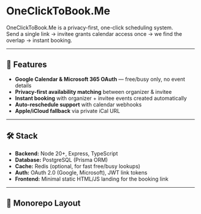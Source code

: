 # OneClickToBook.Me

OneClickToBook.Me is a privacy-first, one-click scheduling system.  
Send a single link → invitee grants calendar access once → we find the overlap → instant booking.

---

## 🚀 Features
- **Google Calendar & Microsoft 365 OAuth** — free/busy only, no event details  
- **Privacy-first availability matching** between organizer & invitee  
- **Instant booking** with organizer + invitee events created automatically  
- **Auto-reschedule support** with calendar webhooks  
- **Apple/iCloud fallback** via private iCal URL

---

## 🛠 Stack
- **Backend:** Node 20+, Express, TypeScript
- **Database:** PostgreSQL (Prisma ORM)
- **Cache:** Redis (optional, for fast free/busy lookups)
- **Auth:** OAuth 2.0 (Google, Microsoft), JWT link tokens
- **Frontend:** Minimal static HTML/JS landing for the booking link

---

## 📂 Monorepo Layout
